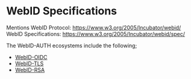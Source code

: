 # WebID Specifications

Mentions WebID Protocol: https://www.w3.org/2005/Incubator/webid/
WebID Specifications: https://www.w3.org/2005/Incubator/webid/spec/

The WebID-AUTH ecosystems include the following;
- [WebID-OIDC](Semantic%20Web/SemWeb-AUTH/WebID-OIDC.md)
- [WebID-TLS](Semantic%20Web/SemWeb-AUTH/WebID-TLS.md)
- [WebID-RSA](Semantic%20Web/SemWeb-AUTH/WebID-RSA.md)